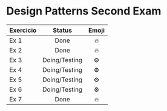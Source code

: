 # Design Patterns Second Exam

| Exercicio | Status| Emoji
| ------------- |:-------------:|:-----------:|
| Ex 1      | Done | :fire: |
| Ex 2      | Done | :fire: |
| Ex 3      | Doing/Testing | :gear: |
| Ex 4      | Doing/Testing | :gear: |
| Ex 5      | Doing/Testing  | :gear: |
| Ex 6      | Doing/Testing | :gear: |
| Ex 7      | Done | :fire: |
